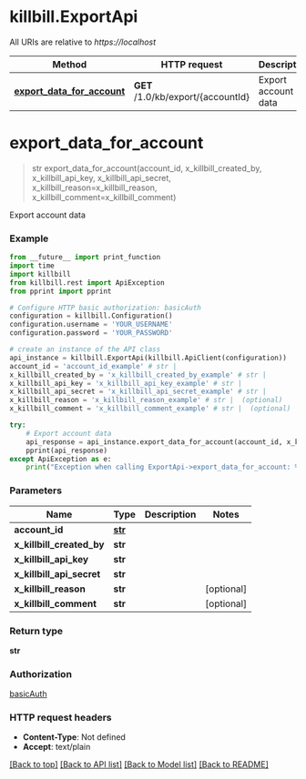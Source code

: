 # killbill.ExportApi

All URIs are relative to *https://localhost*

Method | HTTP request | Description
------------- | ------------- | -------------
[**export_data_for_account**](ExportApi.md#export_data_for_account) | **GET** /1.0/kb/export/{accountId} | Export account data


# **export_data_for_account**
> str export_data_for_account(account_id, x_killbill_created_by, x_killbill_api_key, x_killbill_api_secret, x_killbill_reason=x_killbill_reason, x_killbill_comment=x_killbill_comment)

Export account data



### Example
```python
from __future__ import print_function
import time
import killbill
from killbill.rest import ApiException
from pprint import pprint

# Configure HTTP basic authorization: basicAuth
configuration = killbill.Configuration()
configuration.username = 'YOUR_USERNAME'
configuration.password = 'YOUR_PASSWORD'

# create an instance of the API class
api_instance = killbill.ExportApi(killbill.ApiClient(configuration))
account_id = 'account_id_example' # str | 
x_killbill_created_by = 'x_killbill_created_by_example' # str | 
x_killbill_api_key = 'x_killbill_api_key_example' # str | 
x_killbill_api_secret = 'x_killbill_api_secret_example' # str | 
x_killbill_reason = 'x_killbill_reason_example' # str |  (optional)
x_killbill_comment = 'x_killbill_comment_example' # str |  (optional)

try:
    # Export account data
    api_response = api_instance.export_data_for_account(account_id, x_killbill_created_by, x_killbill_api_key, x_killbill_api_secret, x_killbill_reason=x_killbill_reason, x_killbill_comment=x_killbill_comment)
    pprint(api_response)
except ApiException as e:
    print("Exception when calling ExportApi->export_data_for_account: %s\n" % e)
```

### Parameters

Name | Type | Description  | Notes
------------- | ------------- | ------------- | -------------
 **account_id** | [**str**](.md)|  | 
 **x_killbill_created_by** | **str**|  | 
 **x_killbill_api_key** | **str**|  | 
 **x_killbill_api_secret** | **str**|  | 
 **x_killbill_reason** | **str**|  | [optional] 
 **x_killbill_comment** | **str**|  | [optional] 

### Return type

**str**

### Authorization

[basicAuth](../README.md#basicAuth)

### HTTP request headers

 - **Content-Type**: Not defined
 - **Accept**: text/plain

[[Back to top]](#) [[Back to API list]](../README.md#documentation-for-api-endpoints) [[Back to Model list]](../README.md#documentation-for-models) [[Back to README]](../README.md)

